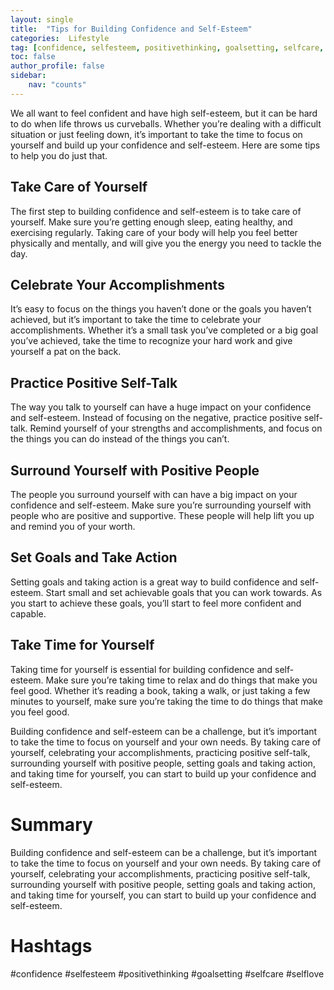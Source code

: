```yaml
---
layout: single
title:  "Tips for Building Confidence and Self-Esteem"
categories:  Lifestyle
tag: [confidence, selfesteem, positivethinking, goalsetting, selfcare, selflove, ]
toc: false
author_profile: false
sidebar:
    nav: "counts"
---
```

    
We all want to feel confident and have high self-esteem, but it can be hard to do when life throws us curveballs. Whether you’re dealing with a difficult situation or just feeling down, it’s important to take the time to focus on yourself and build up your confidence and self-esteem. Here are some tips to help you do just that.

## Take Care of Yourself

The first step to building confidence and self-esteem is to take care of yourself. Make sure you’re getting enough sleep, eating healthy, and exercising regularly. Taking care of your body will help you feel better physically and mentally, and will give you the energy you need to tackle the day.

## Celebrate Your Accomplishments

It’s easy to focus on the things you haven’t done or the goals you haven’t achieved, but it’s important to take the time to celebrate your accomplishments. Whether it’s a small task you’ve completed or a big goal you’ve achieved, take the time to recognize your hard work and give yourself a pat on the back.

## Practice Positive Self-Talk

The way you talk to yourself can have a huge impact on your confidence and self-esteem. Instead of focusing on the negative, practice positive self-talk. Remind yourself of your strengths and accomplishments, and focus on the things you can do instead of the things you can’t.

## Surround Yourself with Positive People

The people you surround yourself with can have a big impact on your confidence and self-esteem. Make sure you’re surrounding yourself with people who are positive and supportive. These people will help lift you up and remind you of your worth.

## Set Goals and Take Action

Setting goals and taking action is a great way to build confidence and self-esteem. Start small and set achievable goals that you can work towards. As you start to achieve these goals, you’ll start to feel more confident and capable.

## Take Time for Yourself

Taking time for yourself is essential for building confidence and self-esteem. Make sure you’re taking time to relax and do things that make you feel good. Whether it’s reading a book, taking a walk, or just taking a few minutes to yourself, make sure you’re taking the time to do things that make you feel good.

Building confidence and self-esteem can be a challenge, but it’s important to take the time to focus on yourself and your own needs. By taking care of yourself, celebrating your accomplishments, practicing positive self-talk, surrounding yourself with positive people, setting goals and taking action, and taking time for yourself, you can start to build up your confidence and self-esteem. 

# Summary

Building confidence and self-esteem can be a challenge, but it’s important to take the time to focus on yourself and your own needs. By taking care of yourself, celebrating your accomplishments, practicing positive self-talk, surrounding yourself with positive people, setting goals and taking action, and taking time for yourself, you can start to build up your confidence and self-esteem. 

# Hashtags

#confidence #selfesteem #positivethinking #goalsetting #selfcare #selflove